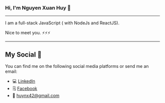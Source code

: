 ### Hi, I'm Nguyen Xuan Huy 👋
----
I am a full-stack JavaScript ( with NodeJs and ReactJS).

Nice to meet you.
⚡⚡⚡

----
 My Social 📲
 ----
You can find me on the following social media platforms or send me an email:
- 💻 [LinkedIn](https://www.linkedin.com/in/huy-nguyen-xuan-03192a24a/)
- 🗒 [Facebook](https://www.facebook.com/)
- 💬 [huynx42@gmail.com]()
<!--
**Huynx42/Huynx42** is a ✨ _special_ ✨ repository because its `README.md` (this file) appears on your GitHub profile.

Here are some ideas to get you started:

- 🔭 I’m currently working on ...
- 🌱 I’m currently learning ...
- 👯 I’m looking to collaborate on ...
- 🤔 I’m looking for help with ...
- 💬 Ask me about ...
- 📫 How to reach me: ...
- 😄 Pronouns: ...
- ⚡ Fun fact: ...
-->
